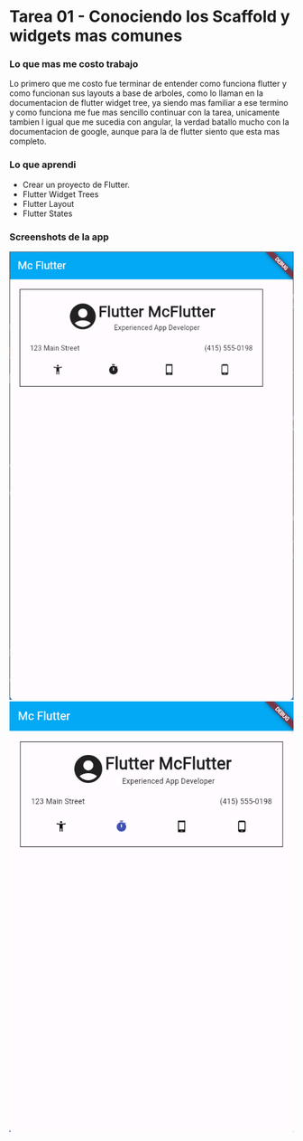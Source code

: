 # Tarea 01 - Conociendo los Scaffold y widgets mas comunes

### Lo que mas me costo trabajo

Lo primero que me costo fue terminar de entender como funciona flutter y como funcionan sus layouts a base de arboles, como lo llaman en la documentacion de flutter widget tree, ya siendo mas familiar a ese termino y como funciona me fue mas sencillo continuar con la tarea, unicamente tambien l igual que me sucedia con angular, la verdad batallo mucho con la documentacion de google, aunque para la de flutter siento que esta mas completo.

### Lo que aprendi

- Crear un proyecto de Flutter.
- Flutter Widget Trees
- Flutter Layout
- Flutter States

### Screenshots de la app

![Screenshot01](<./screenshots/Screenshot 2024-01-25 185853.png>)
![Screenshot02](<./screenshots/Screenshot 2024-01-25 222656.png>)
